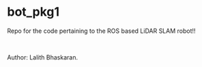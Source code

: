 # bot_pkg1
Repo for the code pertaining to the ROS based LiDAR SLAM robot!!

<br>

Author: Lalith Bhaskaran.
